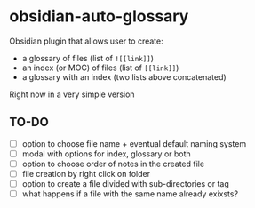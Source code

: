 # obsidian-auto-glossary
Obsidian plugin that allows user to create:
- a glossary of files (list of `![[link]]`)
- an index (or MOC) of files (list of `[[link]]`)
- a glossary with an index (two lists above concatenated)

Right now in a very simple version

## TO-DO
- [ ] option to choose file name + eventual default naming system
- [ ] modal with options for index, glossary or both
- [ ] option to choose order of notes in the created file
- [ ] file creation by right click on folder
- [ ] option to create a file divided with sub-directories or tag
- [ ] what happens if a file with the same name already exixsts?
